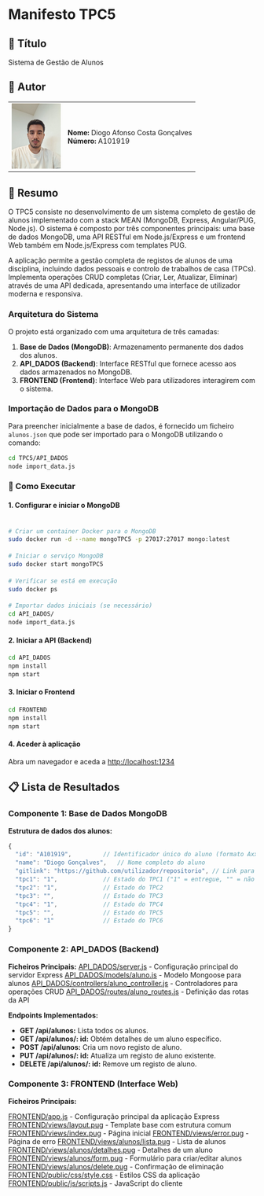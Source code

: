 # Manifesto TPC5

## 📌 Título

Sistema de Gestão de Alunos

## 👤 Autor

<table>
<tr>
    <td><img src="../diogo.jpg" width="100"></td>
    <td>
    <strong>Nome:</strong> Diogo Afonso Costa Gonçalves<br>
    <strong>Número:</strong> A101919
    </td>
</tr>
</table>

## 📝 Resumo

O TPC5 consiste no desenvolvimento de um sistema completo de gestão de alunos implementado com a stack MEAN (MongoDB, Express, Angular/PUG, Node.js). O sistema é composto por três componentes principais: uma base de dados MongoDB, uma API RESTful em Node.js/Express e um frontend Web também em Node.js/Express com templates PUG.

A aplicação permite a gestão completa de registos de alunos de uma disciplina, incluindo dados pessoais e controlo de trabalhos de casa (TPCs). Implementa operações CRUD completas (Criar, Ler, Atualizar, Eliminar) através de uma API dedicada, apresentando uma interface de utilizador moderna e responsiva.

### Arquitetura do Sistema

O projeto está organizado com uma arquitetura de três camadas:

1. **Base de Dados (MongoDB)**: Armazenamento permanente dos dados dos alunos.
2. **API_DADOS (Backend)**: Interface RESTful que fornece acesso aos dados armazenados no MongoDB.
3. **FRONTEND (Frontend)**: Interface Web para utilizadores interagirem com o sistema.

### Importação de Dados para o MongoDB

Para preencher inicialmente a base de dados, é fornecido um ficheiro `alunos.json` que pode ser importado para o MongoDB utilizando o comando:

```bash
cd TPC5/API_DADOS
node import_data.js
```

### 🚀 Como Executar

#### 1. Configurar e iniciar o MongoDB
```bash

# Criar um container Docker para o MongoDB
sudo docker run -d --name mongoTPC5 -p 27017:27017 mongo:latest

# Iniciar o serviço MongoDB
sudo docker start mongoTPC5

# Verificar se está em execução
sudo docker ps

# Importar dados iniciais (se necessário)
cd API_DADOS/
node import_data.js

```

#### 2. Iniciar a API (Backend)
```bash
cd API_DADOS
npm install
npm start
```

#### 3. Iniciar o Frontend
```bash
cd FRONTEND
npm install
npm start
```

#### 4. Aceder à aplicação
Abra um navegador e aceda a [http://localhost:1234](http://localhost:1234)

## 📋 Lista de Resultados

### Componente 1: Base de Dados MongoDB

**Estrutura de dados dos alunos:**
```javascript
{
  "id": "A101919",         // Identificador único do aluno (formato Axxxxxx)
  "name": "Diogo Gonçalves",   // Nome completo do aluno
  "gitlink": "https://github.com/utilizador/repositorio", // Link para o repositório GitHub
  "tpc1": "1",             // Estado do TPC1 ("1" = entregue, "" = não entregue)
  "tpc2": "1",             // Estado do TPC2
  "tpc3": "",              // Estado do TPC3
  "tpc4": "1",             // Estado do TPC4
  "tpc5": "",              // Estado do TPC5
  "tpc6": "1"              // Estado do TPC6
}
```

### Componente 2: API_DADOS (Backend)

**Ficheiros Principais:**
[API_DADOS/server.js](API_DADOS/server.js) - Configuração principal do servidor Express
[API_DADOS/models/aluno.js](API_DADOS/models/aluno.js) - Modelo Mongoose para alunos
[API_DADOS/controllers/aluno_controller.js](API_DADOS/controllers/aluno_controller.js) - Controladores para operações CRUD
[API_DADOS/routes/aluno_routes.js](API_DADOS/routes/aluno_routes.js) - Definição das rotas da API

**Endpoints Implementados:**
- **GET /api/alunos:** Lista todos os alunos.
- **GET /api/alunos/: id:** Obtém detalhes de um aluno específico.
- **POST /api/alunos:** Cria um novo registo de aluno.
- **PUT /api/alunos/: id:** Atualiza um registo de aluno existente.
- **DELETE /api/alunos/: id:** Remove um registo de aluno.

### Componente 3: FRONTEND (Interface Web)

**Ficheiros Principais:**

[FRONTEND/app.js](FRONTEND/app.js) - Configuração principal da aplicação Express
[FRONTEND/views/layout.pug](FRONTEND/views/layout.pug) - Template base com estrutura comum
[FRONTEND/views/index.pug](FRONTEND/views/index.pug) - Página inicial
[FRONTEND/views/error.pug](FRONTEND/views/error.pug) - Página de erro
[FRONTEND/views/alunos/lista.pug](FRONTEND/views/alunos/lista.pug) - Lista de alunos
[FRONTEND/views/alunos/detalhes.pug](FRONTEND/views/alunos/detalhes.pug) - Detalhes de um aluno
[FRONTEND/views/alunos/form.pug](FRONTEND/views/alunos/form.pug) - Formulário para criar/editar alunos
[FRONTEND/views/alunos/delete.pug](FRONTEND/views/alunos/delete.pug) - Confirmação de eliminação
[FRONTEND/public/css/style.css](FRONTEND/public/css/style.css) - Estilos CSS da aplicação
[FRONTEND/public/js/scripts.js](FRONTEND/public/js/scripts.js) - JavaScript do cliente

